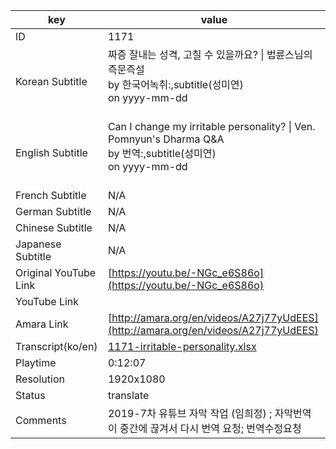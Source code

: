 |  key  |  value  |
|-------|---------|
| ID            | 1171 |
| Korean Subtitle | 짜증 잘내는 성격, 고칠 수 있을까요? \| 법륜스님의 즉문즉설<br>by 한국어녹취:,subtitle(성미연)<br>on yyyy-mm-dd<br><br>|
| English Subtitle | Can I change my irritable personality? \| Ven. Pomnyun's Dharma Q&A<br>by 번역:,subtitle(성미연)<br>on yyyy-mm-dd<br><br>|
| French Subtitle | N/A |
| German Subtitle | N/A |
| Chinese Subtitle | N/A |
| Japanese Subtitle | N/A |
| Original YouTube Link  | [https://youtu.be/-NGc_e6S86o](https://youtu.be/-NGc_e6S86o) |
| YouTube Link  |  |
| Amara Link    | [http://amara.org/en/videos/A27j77yUdEES](http://amara.org/en/videos/A27j77yUdEES) |
| Transcript(ko/en) | [1171-irritable-personality.xlsx](https://github.com/jungtosociety/dharma-qna/raw/master/sub/1171/1171-irritable-personality.xlsx) |
| Playtime | 0:12:07 |
| Resolution | 1920x1080|
| Status | translate |
| Comments | 2019-7차 유튜브 자막 작업 (임희정) ; 자막번역이 중간에 끊겨서 다시 번역 요청; 번역수정요청 |

